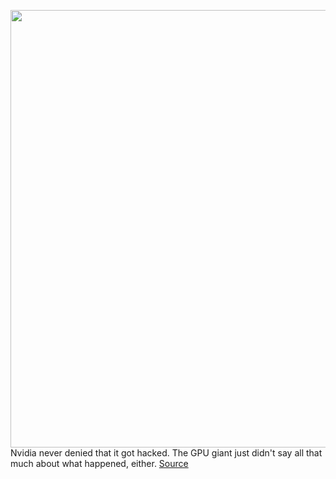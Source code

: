 <img src='https://cdn.vox-cdn.com/thumbor/tEJHTtlzj2FINNL0PPVB5lMFrjw=/0x0:2000x1334/1200x800/filters:focal(840x507:1160x827)/cdn.vox-cdn.com/uploads/chorus_image/image/70581322/NVIDIA_Endeavor_building_logo.0.jpg' width='700px' /><br/>
Nvidia never denied that it got hacked. The GPU giant just didn't say all that much about what happened, either.
<a href='https://www.theverge.com/2022/3/4/22962217/nvidia-hack-lapsus-have-i-been-pwned-email-breach-password'> Source <a/>